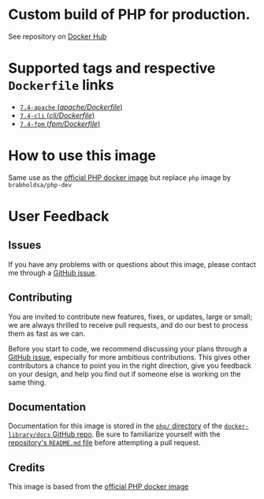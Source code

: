 # Custom build of PHP for production.

See repository on [Docker Hub](https://hub.docker.com/repository/docker/brabholdsa/php-dev)

# Supported tags and respective `Dockerfile` links

- [ `7.4-apache` (*apache/Dockerfile*)](https://github.com/brabhold/docker-php-dev/blob/master/apache/Dockerfile)
- [ `7.4-cli` (*cli/Dockerfile*)](https://github.com/brabhold/docker-php-dev/blob/master/cli/Dockerfile)
- [ `7.4-fpm` (*fpm/Dockerfile*)](https://github.com/brabhold/docker-php-dev/blob/master/fpm/Dockerfile)

# How to use this image

Same use as the [official PHP docker image](https://hub.docker.com/_/php/) but replace `php` image by `brabholdsa/php-dev`

# User Feedback

## Issues

If you have any problems with or questions about this image, please contact me through a [GitHub issue](https://github.com/brabhold/docker-php-dev/issues).

## Contributing

You are invited to contribute new features, fixes, or updates, large or small; we are always thrilled to receive pull requests, and do our best to process them as fast as we can.

Before you start to code, we recommend discussing your plans through a [GitHub issue](https://github.com/docker-library/php/issues), especially for more ambitious contributions. This gives other contributors a chance to point you in the right direction, give you feedback on your design, and help you find out if someone else is working on the same thing.

## Documentation

Documentation for this image is stored in the [`php/` directory](https://github.com/docker-library/docs/tree/master/php) of the [`docker-library/docs` GitHub repo](https://github.com/docker-library/docs). Be sure to familiarize yourself with the [repository's `README.md` file](https://github.com/docker-library/docs/blob/master/README.md) before attempting a pull request.

## Credits

This image is based from the [official PHP docker image](https://hub.docker.com/_/php/)
